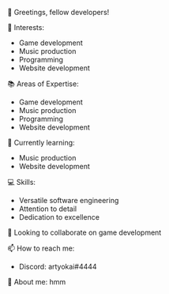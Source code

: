 👋 Greetings, fellow developers! 

👀 Interests:             
- Game development         
- Music production         
- Programming              
- Website development      

📚 Areas of Expertise:    
- Game development         
- Music production         
- Programming              
- Website development      

🌱 Currently learning:   
- Music production         
- Website development      

💻 Skills:
- Versatile software engineering
- Attention to detail
- Dedication to excellence

💞️ Looking to collaborate on game development

📫 How to reach me:       
- Discord: artyokai#4444   

🧠 About me:
hmm

<!---
programmerarthur/programmerarthur is a ✨ special ✨ repository because its `README.md` (this file) appears on your GitHub profile.
You can click the Preview link to take a look at your changes.
--->
